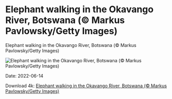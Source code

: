 # Elephant walking in the Okavango River, Botswana (© Markus Pavlowsky/Getty Images)

Elephant walking in the Okavango River, Botswana (© Markus Pavlowsky/Getty Images)

![Elephant walking in the Okavango River, Botswana (© Markus Pavlowsky/Getty Images)](https://bing.com/th?id=OHR.OkavangoElephant_EN-US7949357706_UHD.jpg&w=1024&h=576)

Date: 2022-06-14

Download 4k: [Elephant walking in the Okavango River, Botswana (© Markus Pavlowsky/Getty Images)](https://bing.com/th?id=OHR.OkavangoElephant_EN-US7949357706_UHD.jpg)

